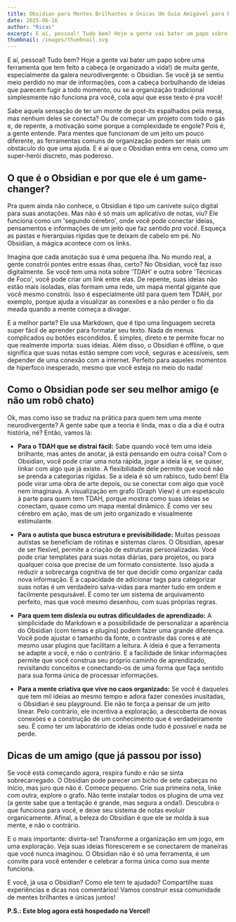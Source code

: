 ```yaml
---
title: Obsidian para Mentes Brilhantes e Únicas Um Guia Amigável para Neurodivergentes
date: 2025-06-16
author: "Ricas"
excerpt: E aí, pessoal! Tudo bem? Hoje a gente vai bater um papo sobre uma ferramenta que tem feito a cabeça (e organizado a vida!) de muita gente, especialmente da galera neurodivergente -  o Obsidian.
thumbnail: /images/thumbnail.svg
---
```


E aí, pessoal! Tudo bem? Hoje a gente vai bater um papo sobre uma ferramenta que tem feito a cabeça (e organizado a vida!) de muita gente, especialmente da galera neurodivergente: o Obsidian. Se você já se sentiu meio perdido no mar de informações, com a cabeça borbulhando de ideias que parecem fugir a todo momento, ou se a organização tradicional simplesmente não funciona pra você, cola aqui que esse texto é pra você!

Sabe aquela sensação de ter um monte de post-its espalhados pela mesa, mas nenhum deles se conecta? Ou de começar um projeto com todo o gás e, de repente, a motivação some porque a complexidade te engole? Pois é, a gente entende. Para mentes que funcionam de um jeito um pouco diferente, as ferramentas comuns de organização podem ser mais um obstáculo do que uma ajuda. E é aí que o Obsidian entra em cena, como um super-herói discreto, mas poderoso.

## O que é o Obsidian e por que ele é um game-changer?

Pra quem ainda não conhece, o Obsidian é tipo um canivete suíço digital para suas anotações. Mas não é só mais um aplicativo de notas, viu? Ele funciona como um \'segundo cérebro\', onde você pode conectar ideias, pensamentos e informações de um jeito que faz sentido *pra você*. Esqueça as pastas e hierarquias rígidas que te deixam de cabelo em pé. No Obsidian, a mágica acontece com os links.

Imagina que cada anotação sua é uma pequena ilha. No mundo real, a gente constrói pontes entre essas ilhas, certo? No Obsidian, você faz isso digitalmente. Se você tem uma nota sobre \'TDAH\' e outra sobre \'Técnicas de Foco\', você pode criar um link entre elas. De repente, suas ideias não estão mais isoladas, elas formam uma rede, um mapa mental gigante que você mesmo constrói. Isso é especialmente útil para quem tem TDAH, por exemplo, porque ajuda a visualizar as conexões e a não perder o fio da meada quando a mente começa a divagar.

E a melhor parte? Ele usa Markdown, que é tipo uma linguagem secreta super fácil de aprender para formatar seu texto. Nada de menus complicados ou botões escondidos. É simples, direto e te permite focar no que realmente importa: suas ideias. Além disso, o Obsidian é offline, o que significa que suas notas estão sempre com você, seguras e acessíveis, sem depender de uma conexão com a internet. Perfeito para aqueles momentos de hiperfoco inesperado, mesmo que você esteja no meio do nada!

## Como o Obsidian pode ser seu melhor amigo (e não um robô chato)

Ok, mas como isso se traduz na prática para quem tem uma mente neurodivergente? A gente sabe que a teoria é linda, mas o dia a dia é outra história, né? Então, vamos lá:

*   **Para o TDAH que se distrai fácil:** Sabe quando você tem uma ideia brilhante, mas antes de anotar, já está pensando em outra coisa? Com o Obsidian, você pode criar uma nota rápida, jogar a ideia lá e, se quiser, linkar com algo que já existe. A flexibilidade dele permite que você não se prenda a categorias rígidas. Se a ideia é só um rabisco, tudo bem! Ela pode virar uma obra de arte depois, ou se conectar com algo que você nem imaginava. A visualização em grafo (Graph View) é um espetáculo à parte para quem tem TDAH, porque mostra como suas ideias se conectam, quase como um mapa mental dinâmico. É como ver seu cérebro em ação, mas de um jeito organizado e visualmente estimulante.

*   **Para o autista que busca estrutura e previsibilidade:** Muitas pessoas autistas se beneficiam de rotinas e sistemas claros. O Obsidian, apesar de ser flexível, permite a criação de estruturas personalizadas. Você pode criar templates para suas notas diárias, para projetos, ou para qualquer coisa que precise de um formato consistente. Isso ajuda a reduzir a sobrecarga cognitiva de ter que decidir como organizar cada nova informação. E a capacidade de adicionar tags para categorizar suas notas é um verdadeiro salva-vidas para manter tudo em ordem e facilmente pesquisável. É como ter um sistema de arquivamento perfeito, mas que você mesmo desenhou, com suas próprias regras.

*   **Para quem tem dislexia ou outras dificuldades de aprendizado:** A simplicidade do Markdown e a possibilidade de personalizar a aparência do Obsidian (com temas e plugins) podem fazer uma grande diferença. Você pode ajustar o tamanho da fonte, o contraste das cores e até mesmo usar plugins que facilitam a leitura. A ideia é que a ferramenta se adapte a você, e não o contrário. E a facilidade de linkar informações permite que você construa seu próprio caminho de aprendizado, revisitando conceitos e conectando-os de uma forma que faça sentido para sua forma única de processar informações.

*   **Para a mente criativa que vive no caos organizado:** Se você é daqueles que tem mil ideias ao mesmo tempo e adora fazer conexões inusitadas, o Obsidian é seu playground. Ele não te força a pensar de um jeito linear. Pelo contrário, ele incentiva a exploração, a descoberta de novas conexões e a construção de um conhecimento que é verdadeiramente seu. É como ter um laboratório de ideias onde tudo é possível e nada se perde.

## Dicas de um amigo (que já passou por isso)

Se você está começando agora, respira fundo e não se sinta sobrecarregado. O Obsidian pode parecer um bicho de sete cabeças no início, mas juro que não é. Comece pequeno. Crie sua primeira nota, linke com outra, explore o grafo. Não tente instalar todos os plugins de uma vez (a gente sabe que a tentação é grande, mas segura a onda!). Descubra o que funciona para você, e deixe seu sistema de notas evoluir organicamente. Afinal, a beleza do Obsidian é que ele se molda à sua mente, e não o contrário.

E o mais importante: divirta-se! Transforme a organização em um jogo, em uma exploração. Veja suas ideias florescerem e se conectarem de maneiras que você nunca imaginou. O Obsidian não é só uma ferramenta, é um convite para você entender e celebrar a forma única como sua mente funciona.

E você, já usa o Obsidian? Como ele tem te ajudado? Compartilhe suas experiências e dicas nos comentários! Vamos construir essa comunidade de mentes brilhantes e únicas juntos!

**P.S.: Este blog agora está hospedado na Vercel!**
